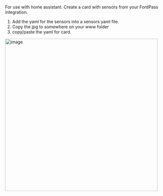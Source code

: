 For use with home assistant.   Create a card with sensors from your FordPass integration.     
1.  Add the yaml for the sensors into a sensors yaml file.
2.  Copy the jpg to somewhere on your www folder
3.  copy/paste the yaml for card.
<img width="501" alt="image" src="https://github.com/ktoms71/ha_stuff-fordpass/assets/51892046/6a239e54-552b-4505-b6eb-d3ad3ac8e21e">
